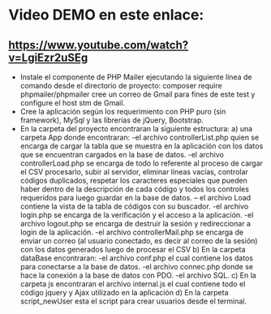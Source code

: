 # Video DEMO en este enlace:  
##  https://www.youtube.com/watch?v=LgiEzr2uSEg

* Instale el componente de PHP Mailer ejecutando la siguiente línea de comando desde el directorio de proyecto: 
composer require phpmailer/phpmailer
cree un correo de Gmail para fines de este test y configure el host stm de Gmail.
* Cree la aplicación según los requerimiento con PHP puro (sin framework), MySql y las librerías de jQuery, Bootstrap.
* En la carpeta del proyecto encontraran la siguiente estructura:
a)	una carpeta App donde encontraran: 
-el archivo controllerList.php quien se encarga de cargar la tabla que se muestra en la aplicación con los datos que se encuentran cargados en la base de datos. 
-el archivo controllerLoad.php se encarga de todo lo referente al proceso de cargar el CSV procesarlo, subir al servidor, eliminar líneas vacías, controlar códigos duplicados, respetar los caracteres especiales que pueden haber dentro de la descripción de cada código y todos los controles requeridos para luego guardar en la base de datos. 
– el archivo Load contiene la vista de la tabla de códigos con su buscador. 
-el archivo login.php se encarga de la verificación y el acceso a la aplicación. 
-el archivo logout.php se encarga de destruir la sesión y redireccionar a login de la aplicación. 
-el archivo controllerMail.php se encarga de enviar un correo (al usuario conectado, es decir al correo de la sesión) con los datos generados luego de procesar el CSV
b)	En la carpeta dataBase encontraran: 
-el archivo conf.php el cual contiene los datos para conectarse a la base de datos. 
-el archivo connec.php donde se hace la conexión a la base de datos con PDO. 
-el archivo SQL.
c)	En la carpeta js encontraran el archivo internal.js el cual contiene todo el código jquery y Ajax utilizado en la aplicación
d)	En la carpeta script_newUser esta el script para crear usuarios desde el terminal.

